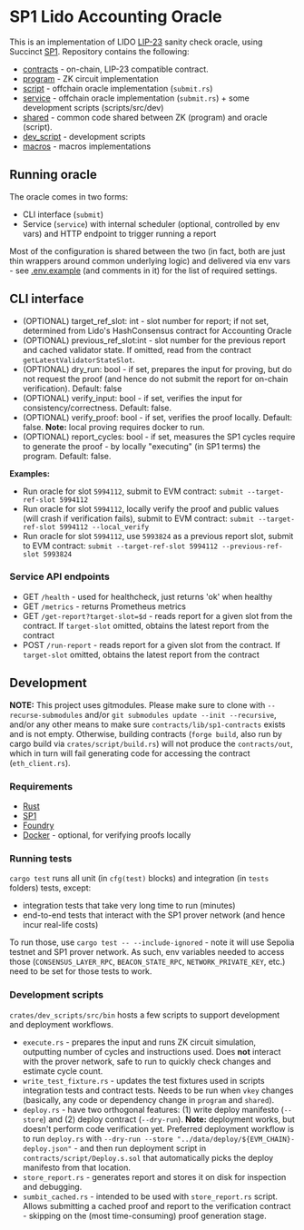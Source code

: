 # SP1 Lido Accounting Oracle

This is an implementation of LIDO [LIP-23][lip-23] sanity check oracle, using Succinct [SP1][sp1]. 
Repository contains the following:

* [contracts](contracts) - on-chain, LIP-23 compatible contract.
* [program](crates/program) - ZK circuit implementation
* [script](crates/script) - offchain oracle implementation (`submit.rs`)
* [service](crates/service) - offchain oracle implementation (`submit.rs`) + some development scripts (scripts/src/dev)
* [shared](crates/shared) - common code shared between ZK (program) and oracle (script).
* [dev_script](crates/dev_script/) - development scripts
* [macros](crates/macros/) - macros implementations

[lip-23]: https://github.com/lidofinance/lido-improvement-proposals/blob/develop/LIPS/lip-23.md
[sp1]: https://github.com/succinctlabs

## Running oracle

The oracle comes in two forms:
* CLI interface (`submit`)
* Service (`service`) with internal scheduler (optional, controlled by env vars) and HTTP endpoint to trigger running a report

Most of the configuration is shared between the two (in fact, both are just thin wrappers around common underlying logic) and
delivered via env vars - see [.env.example](.env.example) (and comments in it) for the list of required settings.

## CLI interface
* (OPTIONAL) target_ref_slot: int - slot number for report; if not set, determined from Lido's HashConsensus contract for Accounting Oracle
* (OPTIONAL) previous_ref_slot:int - slot number for the previous report and cached validator state. If omitted, read from the contract `getLatestValidatorStateSlot`.
* (OPTIONAL) dry_run: bool - if set, prepares the input for proving, but do not request the proof (and hence do not submit the report for on-chain verification). Default: false
* (OPTIONAL) verify_input: bool - if set, verifies the input for consistency/correctness. Default: false.
* (OPTIONAL) verify_proof: bool - if set, verifies the proof locally. Default: false. **Note:** local proving requires docker to run.
* (OPTIONAL) report_cycles: bool - if set, measures the SP1 cycles require to generate the proof - by locally "executing" (in SP1 terms) the program. Default: false.

**Examples:**

* Run oracle for slot `5994112`, submit to EVM contract: `submit --target-ref-slot 5994112`
* Run oracle for slot `5994112`, locally verify the proof and public values (will crash if verification fails), submit to EVM contract: `submit --target-ref-slot 5994112 --local_verify`
* Run oracle for slot `5994112`, use `5993824` as a previous report slot, submit to EVM contract: `submit --target-ref-slot 5994112 --previous-ref-slot 5993824`

### Service API endpoints

* GET `/health` - used for healthcheck, just returns 'ok' when healthy
* GET `/metrics` - returns Prometheus metrics
* GET `/get-report?target-slot=$d` - reads report for a given slot from the contract. If `target-slot` omitted, obtains the latest report from the contract
* POST `/run-report` - reads report for a given slot from the contract. If `target-slot` omitted, obtains the latest report from the contract


## Development

**NOTE:** This project uses gitmodules. Please make sure to clone with `--recurse-submodules` and/or 
`git submodules update --init --recursive`, and/or any other means to make sure `contracts/lib/sp1-contracts` exists
and is not empty. Otherwise, building contracts (`forge build`, also run by cargo build via `crates/script/build.rs`)
will not produce the `contracts/out`, which in turn will fail generating code for accessing the contract (`eth_client.rs`).

### Requirements

- [Rust](https://rustup.rs/)
- [SP1](https://succinctlabs.github.io/sp1/getting-started/install.html)
- [Foundry](https://book.getfoundry.sh/getting-started/installation)
- [Docker](https://docs.docker.com/get-started/get-docker/) - optional, for verifying proofs locally

### Running tests

`cargo test` runs all unit (in `cfg(test)` blocks) and integration (in `tests` folders) tests, except:
* integration tests that take very long time to run (minutes)
* end-to-end tests that interact with the SP1 prover network (and hence incur real-life costs)

To run those, use `cargo test -- --include-ignored` - note it will use Sepolia testnet and SP1 prover network. As such,
env variables needed to access those (`CONSENSUS_LAYER_RPC`, `BEACON_STATE_RPC`, `NETWORK_PRIVATE_KEY`, etc.) need to be
set for those tests to work.

### Development scripts

`crates/dev_scripts/src/bin` hosts a few scripts to support development and deployment workflows. 

* `execute.rs` - prepares the input and runs ZK circuit simulation, outputting number of cycles and instructions used.
Does **not** interact with the prover network, safe to run to quickly check changes and estimate cycle count.
* `write_test_fixture.rs` - updates the test fixtures used in scripts integration tests and contract tests. Needs to 
be run when `vkey` changes (basically, any code or dependency change in `program` and `shared`).
* `deploy.rs` - have two orthogonal features: (1) write deploy manifesto (`--store`) and (2) deploy contract (`--dry-run`).
**Note:** deployment works, but doesn't perform code verification yet. Preferred deployment workflow is to run `deploy.rs`
with `--dry-run --store "../data/deploy/${EVM_CHAIN}-deploy.json"` - and then run deployment script in `contracts/script/Deploy.s.sol`
that automatically picks the deploy manifesto from that location.
* `store_report.rs` - generates report and stores it on disk for inspection and debugging.
* `sumbit_cached.rs` - intended to be used with `store_report.rs` script. Allows submitting a cached proof
and report to the verification contract - skipping on the (most time-consuming) proof generation stage.
